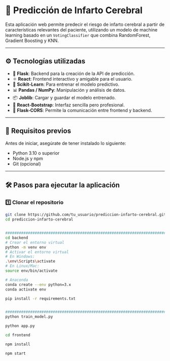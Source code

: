 # 🧠 Predicción de Infarto Cerebral

Esta aplicación web permite predecir el riesgo de infarto cerebral a partir de características relevantes del paciente, utilizando un modelo de machine learning basado en un `VotingClassifier` que combina RandomForest, Gradient Boosting y KNN.

---

## ⚙️ Tecnologías utilizadas

- 🐍 **Flask**: Backend para la creación de la API de predicción.  
- ⚛️ **React**: Frontend interactivo y amigable para el usuario.  
- 🧠 **Scikit-Learn**: Para entrenar el modelo predictivo.  
- 📊 **Pandas / NumPy**: Manipulación y análisis de datos.  
- 📦 **Joblib**: Cargar y guardar el modelo entrenado.  
- 🎨 **React-Bootstrap**: Interfaz sencilla pero profesional.  
- 🔌 **Flask-CORS**: Permite la comunicación entre frontend y backend.  

---

## 🚀 **Requisitos previos**

Antes de iniciar, asegúrate de tener instalado lo siguiente:

- Python 3.10 o superior  
- Node.js y npm  
- Git (opcional)  

---

## 🛠️ **Pasos para ejecutar la aplicación**

### 1️⃣ Clonar el repositorio

```bash
git clone https://github.com/tu_usuario/prediccion-infarto-cerebral.git
cd prediccion-infarto-cerebral


#########################################################################################
cd backend
# Crear el entorno virtual
python -m venv env
# Activar el entorno virtual
# En Windows:
.\env\Scripts\activate
# En Linux/Mac:
source env/bin/activate

# Anaconda
conda create --env python=3.x
conda activate env

pip install -r requirements.txt


#########################################################################################
python train_model.py

python app.py

cd frontend

npm install

npm start
